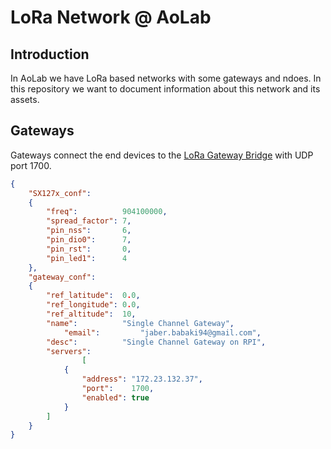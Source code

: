 # LoRa Network @ AoLab
## Introduction
In AoLab we have LoRa based networks with some gateways and ndoes.
In this repository we want to document information about this network and its assets.

## Gateways
Gateways connect the end devices to the [LoRa Gateway Bridge](https://www.loraserver.io/lora-gateway-bridge/overview/) with UDP port 1700.

```json
{
	"SX127x_conf":
	{
		"freq":          904100000,
		"spread_factor": 7,
		"pin_nss":       6,
		"pin_dio0":      7,
		"pin_rst":       0,
		"pin_led1":      4
	},
	"gateway_conf":
	{
		"ref_latitude":  0.0,
		"ref_longitude": 0.0,
		"ref_altitude":  10,
		"name":          "Single Channel Gateway",
	        "email":         "jaber.babaki94@gmail.com",
		"desc":          "Single Channel Gateway on RPI",
		"servers":
                [
			{
				"address": "172.23.132.37",
				"port":    1700,
				"enabled": true
			}
		]
	}
}
```
